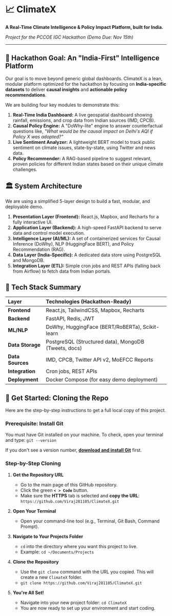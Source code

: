# 📈 ClimateX

**A Real-Time Climate Intelligence & Policy Impact Platform, built for India.**

*Project for the PCCOE IGC Hackathon (Demo Due: Nov 15th)*

---

## 🎯 Hackathon Goal: An "India-First" Intelligence Platform

Our goal is to move beyond generic global dashboards. ClimateX is a lean, modular platform optimized for the hackathon by focusing on **India-specific datasets** to deliver **causal insights** and **actionable policy recommendations**.

We are building four key modules to demonstrate this:

1.  **Real-Time India Dashboard:** A live geospatial dashboard showing rainfall, emissions, and crop data from Indian sources (IMD, CPCB).
2.  **Causal Policy Engine:** A "DoWhy-lite" engine to answer counterfactual questions like, *"What would be the causal impact on Delhi's AQI if Policy X was adopted?"*
3.  **Live Sentiment Analyzer:** A lightweight BERT model to track public sentiment on climate issues, state-by-state, using Twitter and news data.
4.  **Policy Recommender:** A RAG-based pipeline to suggest relevant, proven policies for different Indian states based on their unique climate challenges.

## 🏛️ System Architecture

We are using a simplified 5-layer design to build a fast, modular, and deployable demo.

1.  **Presentation Layer (Frontend):** React.js, Mapbox, and Recharts for a fully interactive UI.
2.  **Application Layer (Backend):** A high-speed FastAPI backend to serve data and control model execution.
3.  **Intelligence Layer (AI/ML):** A set of containerized services for Causal Inference (DoWhy), NLP (HuggingFace BERT), and Policy Recommendation (RAG).
4.  **Data Layer (India-Specific):** A dedicated data store using PostgreSQL and MongoDB.
5.  **Integration Layer (ETL):** Simple cron jobs and REST APIs (falling back from Airflow) to fetch data from Indian portals.

## 🔧 Tech Stack Summary

| Layer | Technologies (Hackathon-Ready) |
| :--- | :--- |
| **Frontend** | React.js, TailwindCSS, Mapbox, Recharts |
| **Backend** | FastAPI, Redis, JWT |
| **ML/NLP** | DoWhy, HuggingFace (BERT/RoBERTa), Scikit-learn |
| **Data Storage** | PostgreSQL (Structured data), MongoDB (Tweets, docs) |
| **Data Sources** | IMD, CPCB, Twitter API v2, MoEFCC Reports |
| **Integration** | Cron jobs, REST APIs |
| **Deployment** | Docker Compose (for easy demo deployment) |

## 🚀 Get Started: Cloning the Repo

Here are the step-by-step instructions to get a full local copy of this project.

### Prerequisite: Install Git

You must have Git installed on your machine. To check, open your terminal and type:
`git --version`

If you don't see a version number, **[download and install Git](https://git-scm.com/downloads)** first.

### Step-by-Step Cloning

1.  **Get the Repository URL**
    * Go to the main page of this GitHub repository.
    * Click the green **`< > Code`** button.
    * Make sure the **HTTPS** tab is selected and **copy the URL**:
        `https://github.com/Viraj281105/ClimateX.git`

2.  **Open Your Terminal**
    * Open your command-line tool (e.g., Terminal, Git Bash, Command Prompt).

3.  **Navigate to Your Projects Folder**
    * `cd` into the directory where you want this project to live.
    * Example: `cd ~/Documents/Projects`

4.  **Clone the Repository**
    * Use the `git clone` command with the URL you copied. This will create a new `ClimateX` folder.
    * `git clone https://github.com/Viraj281105/ClimateX.git`

5.  **You're All Set!**
    * Navigate into your new project folder:
        `cd ClimateX`
    * You are now ready to set up your environment and start coding.
